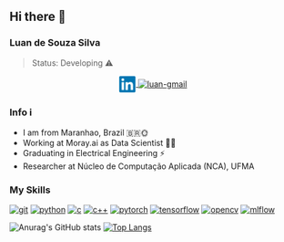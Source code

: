 ## Hi there 👋
### Luan de Souza Silva
> Status: Developing ⚠️

<!-- [Snake animation](https://github.com/luansouzasilva31/luansouzasilva31/blob/main/.github/workflows/github-contribution-animation.yml) -->

<div align="center">
  <a href="https://www.linkedin.com/in/luan-de-souza-silva-75753b158/" target="_blank">
    <img align="center" alt="luan-linkedin" height="30" width="30" src="https://github.com/devicons/devicon/blob/v2.12.0/icons/linkedin/linkedin-original.svg" style="max-width:100%;">  
  </a>
  <a href="mailto:luansouzasilva31@gmail.com" target="_blank">
    <img align="center" alt="luan-gmail" height="30" width="30" src="https://img.icons8.com/color-glass/2x/gmail.png" style="max-width:100%">
  </a>
</div>

### Info ℹ️
- I am from Maranhao, Brazil 🇧🇷🌞
- Working at Moray.ai as Data Scientist 👨‍💻
- Graduating in Electrical Engineering ⚡
- Researcher at Núcleo de Computação Aplicada (NCA), UFMA


### My Skills
<a href="https://git-scm.com/"><img src="https://cdn.jsdelivr.net/gh/devicons/devicon/icons/git/git-original.svg" alt="git" width="40" height="40" style="max-width:100%;"></img></a>
<a href="https://www.python.org/"><img src="https://cdn.jsdelivr.net/gh/devicons/devicon/icons/python/python-original.svg" alt="python" width="40" height="40" style="max-width:100%;"></img></a>
<a href="https://www.gnu.org/software/gnu-c-manual/"><img src="https://cdn.jsdelivr.net/gh/devicons/devicon/icons/c/c-plain.svg" alt="c" width="40" height="40" style="max-width:100%;"></img></a>
<a href="https://mlflow.org/"><img src="https://www.cdnlogo.com/logos/c/76/c.svg" alt="c++" width=40 height=40 style="max-width:100%;"></a>
<a href="https://pytorch.org/"><img src="https://upload.wikimedia.org/wikipedia/commons/thumb/1/10/PyTorch_logo_icon.svg/496px-PyTorch_logo_icon.svg.png?20200318225611" alt="pytorch" width="40" height="40" style="max-width:100%;"></img></a>
<a href="https://www.tensorflow.org/"><img src="https://cdn.jsdelivr.net/gh/devicons/devicon/icons/tensorflow/tensorflow-original.svg" alt="tensorflow" width="40" height="40" style="max-width:100%;"></img></a>
<a href="https://opencv.org/"><img src="https://www.vectorlogo.zone/logos/opencv/opencv-icon.svg" alt="opencv" width="40" height="40" style="max-width:100%;"></img></a>
<a href="https://isocpp.org/"><img src="https://mlflow.org/img/mlflow-black.svg" alt="mlflow" width=40 height=40 style="max-width:100%;"></a>



![Anurag's GitHub stats](https://github-readme-stats.vercel.app/api?username=luansouzasilva31&show_icons=true&theme=dark)
[![Top Langs](https://github-readme-stats.vercel.app/api/top-langs/?username=luansouzasilva31&layout=compact)](https://github.com/luansouzasilva31/github-readme-stats)



